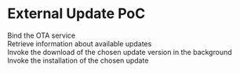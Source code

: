 # External Update PoC

Bind the OTA service  
Retrieve information about available updates  
Invoke the download of the chosen update version in the background  
Invoke the installation of the chosen update  
